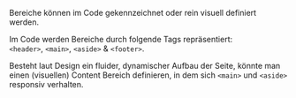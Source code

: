 Bereiche können im Code gekennzeichnet oder rein visuell definiert werden.  

Im Code werden Bereiche durch folgende Tags repräsentiert:  
`<header>`, `<main>`, `<aside>` & `<footer>`. 

Besteht laut Design ein fluider, dynamischer Aufbau der Seite, könnte man einen (visuellen) Content Bereich definieren, in dem sich `<main>` und `<aside>` responsiv verhalten. 
